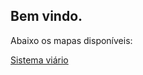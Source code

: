 ## Bem vindo.

Abaixo os mapas disponíveis:

[Sistema viário](https://jaceguay.github.io/sigi/sistemaviario.html)
